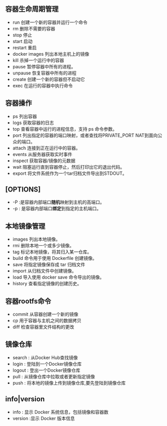 ## 容器生命周期管理
* run 创建一个新的容器并运行一个命令
* rm 删除不需要的容器
* stop 停止
* start 启动
* restart 重启
* docker images 列出本地主机上的镜像
* kill 杀掉一个运行中的容器
* pause 暂停容器中所有的进程。
* unpause 恢复容器中所有的进程
* create 创建一个新的容器但不启动它
* exec 在运行的容器中执行命令

## 容器操作
* ps        列出容器
* logs  获取容器的日志
* top 查看容器中运行的进程信息，支持 ps 命令参数。
* port 列出指定的容器的端口映射，或者查找将PRIVATE_PORT NAT到面向公众的端口。
* attach 连接到正在运行中的容器。
* events  从服务器获取实时事件
* inspect   获取容器/镜像的元数据
* wait      阻塞运行直到容器停止，然后打印出它的退出代码。
* export    将文件系统作为一个tar归档文件导出到STDOUT。

## [OPTIONS]
- -P :是容器内部端口**随机**映射到主机的高端口。
- -p : 是容器内部端口**绑定**到指定的主机端口。

## 本地镜像管理
- images  列出本地镜像。
- rmi  删除本地一个或多少镜像。
- tag  标记本地镜像，将其归入某一仓库。
- build 命令用于使用 Dockerfile 创建镜像。
- save 将指定镜像保存成 tar 归档文件
- import  从归档文件中创建镜像。
- load  导入使用 docker save 命令导出的镜像。
- history  查看指定镜像的创建历史。

## 容器rootfs命令
- commit 从容器创建一个新的镜像
- cp 用于容器与主机之间的数据拷贝
- diff 检查容器里文件结构的更改

## 镜像仓库
- search : 从Docker Hub查找镜像
- login : 登陆到一个Docker镜像仓库
- logout : 登出一个Docker镜像仓库
- pull : 从镜像仓库中拉取或者更新指定镜像
- push : 将本地的镜像上传到镜像仓库,要先登陆到镜像仓库

## info|version
- info : 显示 Docker 系统信息，包括镜像和容器数
- version :显示 Docker 版本信息

